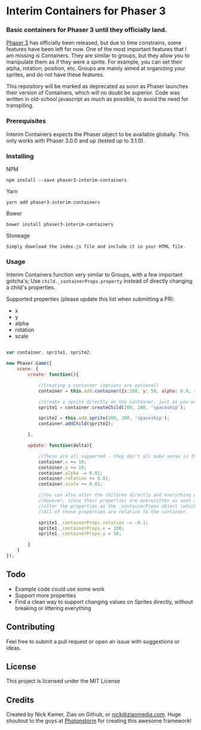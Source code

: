 # Interim Containers for Phaser 3

### Basic containers for Phaser 3 until they officially land.

[Phaser 3](https://github.com/photonstorm/phaser) has officially been released, but due to time constrains, some features have been left for now. One of the most important features that I am missing is Containers. They are similar to groups, but they allow you to manipulate them as if they were a sprite. For example, you can set their alpha, rotation, position, etc. Groups are mainly aimed at organizing your sprites, and do not have these features.

This repository will be marked as deprecated as soon as Phaser launches their version of Containers, which will no doubt be superior.
Code was written in old-school javascript as much as possible, to avoid the need for transpiling.


### Prerequisites

Interim Containers expects the Phaser object to be available globally. This only works with Phaser 3.0.0 and up (tested up to 3.1.0).

### Installing

NPM

```
npm install --save phaser3-interim-containers
```

Yarn

```
yarn add phaser3-interim-containers
```

Bower

```
bower install phaser3-interim-containers
```

Stoneage

```
Simply download the index.js file and include it in your HTML file.
```


### Usage

Interim Containers function very similar to Groups, with a few important gotcha's;
Use `child._containerProps.property` instead of directly changing a child's properties.

Supported properties (please update this list when submitting a PR):
- x
- y
- alpha
- rotation
- scale

``` js

var container, sprite1, sprite2;

new Phaser.Game({
	scene: {
		create: function(){

			//Creating a container (options are optional)
			container = this.add.container({x:100, y: 50, alpha: 0.9, rotation: 1.3});

			//Create a sprite directly on the container, just as you would with group.create
			sprite1 = container.createChild(200, 200, 'spaceship');

			sprite2 = this.add.sprite(200, 200, 'spaceship');
			container.addChild(sprite2);

		},

		update: function(delta){

			//These are all supported - they don't all make sense in this context though ;)
			container.x += 10;
			container.y += 10;
			container.alpha -= 0.01;
			container.rotation += 0.01;
			container.scale += 0.01;

			//You can also alter the children directly and everything will work out
			//However, since their properties are overwritten as soon as you update the container, you'll have to
			//alter the properties on the _containerProps object (which is automatically added for you by the container):
			//All of these properties are relative to the container.

			sprite1._containerProps.rotation -= -0.1;
			sprite1._containerProps.x = 100;
			sprite1._containerProps.y = 50;

		}
	}
});

```

## Todo

- Example code could use some work
- Support more properties
- Find a clean way to support changing values on Sprites directly, without breaking or littering everything

## Contributing

Feel free to submit a pull request or open an issue with suggestions or ideas.

## License

This project is licensed under the MIT License

## Credits

Created by Nick Kamer, Ziao on Github, or <nick@ziaomedia.com>. Huge shoutout to the guys at [Photonstorm](https://github.com/photonstorm) for creating this awesome framework!